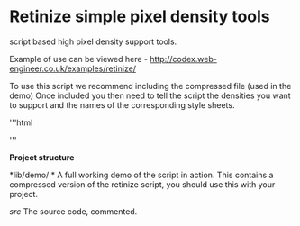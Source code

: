 Retinize simple pixel density tools
===================================

script based high pixel density support tools.

Example of use can be viewed here - http://codex.web-engineer.co.uk/examples/retinize/

To use this script we recommend including the compressed file (used in the demo)
Once included you then need to tell the script the densities you want to
support and the names of the corresponding style sheets.

'''html
<script src="retinize.js" type="text/javascript"></script>
<script type="text/javascript">
	<!--
	Retinize.support(2,'rt-highrez.css');
	//-->
</script>
'''


**Project structure**


*lib/demo/ *
A full working demo of the script in action. This contains a compressed version
of the retinize script, you should use this with your project.

*src*
The source code, commented.